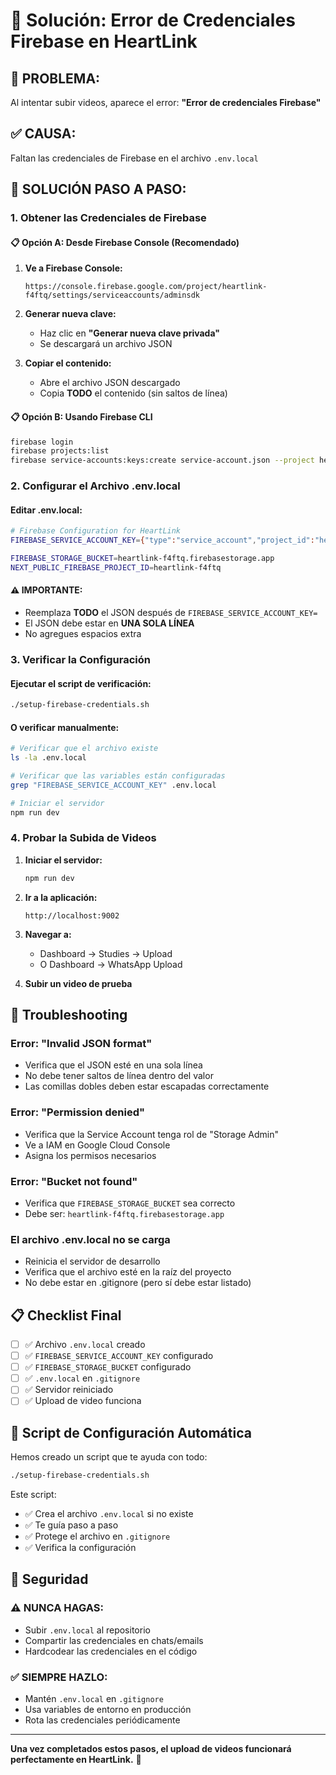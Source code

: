 # 🔐 Solución: Error de Credenciales Firebase en HeartLink

## 🔴 **PROBLEMA:**
Al intentar subir videos, aparece el error: **"Error de credenciales Firebase"**

## ✅ **CAUSA:**
Faltan las credenciales de Firebase en el archivo `.env.local`

## 🚀 **SOLUCIÓN PASO A PASO:**

### **1. Obtener las Credenciales de Firebase**

#### 📋 **Opción A: Desde Firebase Console (Recomendado)**

1. **Ve a Firebase Console:**
   ```
   https://console.firebase.google.com/project/heartlink-f4ftq/settings/serviceaccounts/adminsdk
   ```

2. **Generar nueva clave:**
   - Haz clic en **"Generar nueva clave privada"**
   - Se descargará un archivo JSON

3. **Copiar el contenido:**
   - Abre el archivo JSON descargado
   - Copia **TODO** el contenido (sin saltos de línea)

#### 📋 **Opción B: Usando Firebase CLI**

```bash
firebase login
firebase projects:list
firebase service-accounts:keys:create service-account.json --project heartlink-f4ftq
```

### **2. Configurar el Archivo .env.local**

#### **Editar .env.local:**

```bash
# Firebase Configuration for HeartLink
FIREBASE_SERVICE_ACCOUNT_KEY={"type":"service_account","project_id":"heartlink-f4ftq","private_key_id":"tu_private_key_id","private_key":"-----BEGIN PRIVATE KEY-----\ntu_private_key\n-----END PRIVATE KEY-----\n","client_email":"firebase-adminsdk-xxxxx@heartlink-f4ftq.iam.gserviceaccount.com","client_id":"tu_client_id","auth_uri":"https://accounts.google.com/o/oauth2/auth","token_uri":"https://oauth2.googleapis.com/token","auth_provider_x509_cert_url":"https://www.googleapis.com/oauth2/v1/certs","client_x509_cert_url":"https://www.googleapis.com/robot/v1/metadata/x509/firebase-adminsdk-xxxxx%40heartlink-f4ftq.iam.gserviceaccount.com"}

FIREBASE_STORAGE_BUCKET=heartlink-f4ftq.firebasestorage.app
NEXT_PUBLIC_FIREBASE_PROJECT_ID=heartlink-f4ftq
```

#### **⚠️ IMPORTANTE:**
- Reemplaza **TODO** el JSON después de `FIREBASE_SERVICE_ACCOUNT_KEY=`
- El JSON debe estar en **UNA SOLA LÍNEA**
- No agregues espacios extra

### **3. Verificar la Configuración**

#### **Ejecutar el script de verificación:**
```bash
./setup-firebase-credentials.sh
```

#### **O verificar manualmente:**
```bash
# Verificar que el archivo existe
ls -la .env.local

# Verificar que las variables están configuradas
grep "FIREBASE_SERVICE_ACCOUNT_KEY" .env.local

# Iniciar el servidor
npm run dev
```

### **4. Probar la Subida de Videos**

1. **Iniciar el servidor:**
   ```bash
   npm run dev
   ```

2. **Ir a la aplicación:**
   ```
   http://localhost:9002
   ```

3. **Navegar a:**
   - Dashboard → Studies → Upload
   - O Dashboard → WhatsApp Upload

4. **Subir un video de prueba**

## 🔧 **Troubleshooting**

### **Error: "Invalid JSON format"**
- Verifica que el JSON esté en una sola línea
- No debe tener saltos de línea dentro del valor
- Las comillas dobles deben estar escapadas correctamente

### **Error: "Permission denied"**
- Verifica que la Service Account tenga rol de "Storage Admin"
- Ve a IAM en Google Cloud Console
- Asigna los permisos necesarios

### **Error: "Bucket not found"**
- Verifica que `FIREBASE_STORAGE_BUCKET` sea correcto
- Debe ser: `heartlink-f4ftq.firebasestorage.app`

### **El archivo .env.local no se carga**
- Reinicia el servidor de desarrollo
- Verifica que el archivo esté en la raíz del proyecto
- No debe estar en .gitignore (pero sí debe estar listado)

## 📋 **Checklist Final**

- [ ] ✅ Archivo `.env.local` creado
- [ ] ✅ `FIREBASE_SERVICE_ACCOUNT_KEY` configurado
- [ ] ✅ `FIREBASE_STORAGE_BUCKET` configurado  
- [ ] ✅ `.env.local` en `.gitignore`
- [ ] ✅ Servidor reiniciado
- [ ] ✅ Upload de video funciona

## 🎯 **Script de Configuración Automática**

Hemos creado un script que te ayuda con todo:

```bash
./setup-firebase-credentials.sh
```

Este script:
- ✅ Crea el archivo `.env.local` si no existe
- ✅ Te guía paso a paso
- ✅ Protege el archivo en `.gitignore`
- ✅ Verifica la configuración

## 🔐 **Seguridad**

### **⚠️ NUNCA HAGAS:**
- Subir `.env.local` al repositorio
- Compartir las credenciales en chats/emails
- Hardcodear las credenciales en el código

### **✅ SIEMPRE HAZLO:**
- Mantén `.env.local` en `.gitignore`
- Usa variables de entorno en producción
- Rota las credenciales periódicamente

---

**Una vez completados estos pasos, el upload de videos funcionará perfectamente en HeartLink.** 🚀